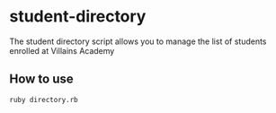 # student-directory

The student directory script allows you to manage the list of students enrolled
at Villains Academy

## How to use ##

```shell
ruby directory.rb
```
